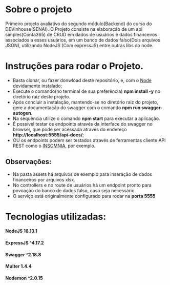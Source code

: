 # Sobre o projeto
 Primeiro projeto avaliativo do segundo módulo(Backend) do curso do DEVInhouse(SENAI).
 O Projeto consiste na elaboração de um api simples(Conta365) de CRUD em dados de usuários e dados financeiros associados a esses usuários, em um banco de dados falso(Dois arquivos JSON), utilizando NodeJS (Com expressJS) entre outras libs do node.
 
 # Instruções para rodar o Projeto.
* Basta clonar, ou fazer donwload deste repositório, e, com o [Node](https://nodejs.org/en/) devidamente instalado; 
* Execute o comando(no terminal de sua preferência) **npm install -y** no diretório raiz deste  projeto.  
* Após concluir a instalação, mantendo-se no diretório raiz do projeto, gere a documentação do swagger com o comando **npm run swagger-autogen**. 
* Na sequência utilize o comando **npm start** para executar a aplicação.
* É possível testar os endpoints através da interface do swagger no browser, que pode ser acessada através do endereço **http://localhost:5555/api-docs/**;
* OU os endpoints podem ser testados através de ferramentas cliente API REST como o [INSOMNIA](https://insomnia.rest/download), por exemplo.

## Observações:

* Na pasta assets há arquivos de exemplo para inseração de dados financeiros por arquivos xlsx.
* No controllers e no route de usuários há um endpoint pronto para povoação do banco de dados falso, caso seja necessário.
* O serviço está originalmente configurado para rodar na **porta 5555**


# Tecnologias utilizadas:
#### NodeJS 16.13.1
#### ExpressJS ^4.17.2
#### Swagger ^2.18.8
#### Multer 1.4.4
#### Nodemon ^2.0.15
